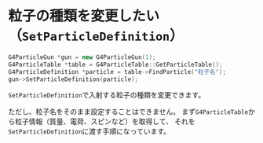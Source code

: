 # 粒子の種類を変更したい（``SetParticleDefinition``）

```cpp
G4ParticleGun *gun = new G4ParticleGun(1);
G4ParticleTable *table = G4ParticleTable::GetParticleTable();
G4ParticleDefinition *particle = table->FindParticle("粒子名");
gun->SetParticleDefinition(particle);
```

``SetParticleDefinition``で入射する粒子の種類を変更できます。

ただし、粒子名をそのまま設定することはできません。
まず``G4ParticleTable``から粒子情報（質量、電荷、スピンなど）を取得して、
それを``SetParticleDefinition``に渡す手順になっています。
